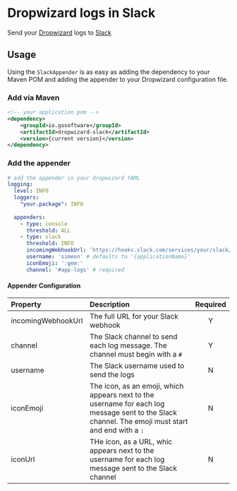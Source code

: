 # Dropwizard logs in Slack

Send your [Dropwizard](http://dropwizard.io) logs to [Slack](https://slack.com)

## Usage

Using the `SlackAppender` is as easy as adding the dependency to your Maven POM and adding the appender to your Dropwizard configuration file.

### Add via Maven

```XML
<!-- your application pom -->
<dependency>
	<groupId>io.gosoftware</groupId>
	<artifactId>dropwizard-slack</artifactId>
	<version>{current version}</version>
</dependency>
```

### Add the appender


```YAML
# add the appender in your dropwizard YAML
logging:
  level: INFO
  loggers:
    "your.package": INFO
  
  appenders:
    - type: console
      threshold: ALL
    - type: slack
      threshold: INFO
      incomingWebhookUrl: 'https://hooks.slack.com/services/your/slack/webhook/url' # required
      username: 'simeon' # defaults to '{applicationName}'
      iconEmoji: ':gem:'
      channel: '#app-logs' # required
```
#### Appender Configuration

| Property | Description | Required |
|:--- |:--- |:---:|
| incomingWebhookUrl | The full URL for your Slack webhook | Y |
| channel | The Slack channel to send each log message. The channel must begin with a `#` | Y |
| username | The Slack username used to send the logs | N |
| iconEmoji | The icon, as an emoji, which appears next to the username for each log message sent to the Slack channel. The emoji must start and end with a `:` | N |
| iconUrl | THe icon, as a URL, whic appears next to the username for each log message sent to the Slack channel | N |

